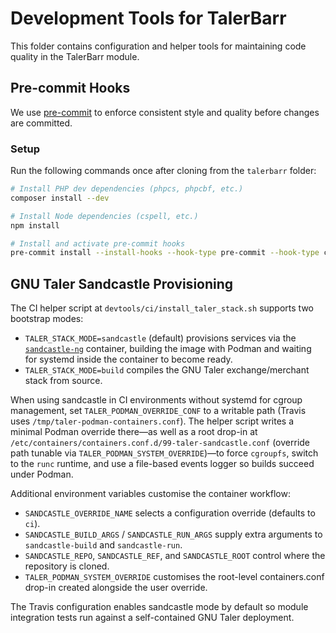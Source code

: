 # Development Tools for TalerBarr

This folder contains configuration and helper tools for maintaining code quality in the TalerBarr module.

## Pre-commit Hooks

We use [pre-commit](https://pre-commit.com) to enforce consistent style and quality before changes are committed.

### Setup

Run the following commands once after cloning from the `talerbarr` folder:

```bash
# Install PHP dev dependencies (phpcs, phpcbf, etc.)
composer install --dev

# Install Node dependencies (cspell, etc.)
npm install

# Install and activate pre-commit hooks
pre-commit install --install-hooks --hook-type pre-commit --hook-type commit-msg --hook-type pre-push
```

## GNU Taler Sandcastle Provisioning

The CI helper script at `devtools/ci/install_taler_stack.sh` supports two bootstrap modes:

- `TALER_STACK_MODE=sandcastle` (default) provisions services via the [`sandcastle-ng`](https://git.taler.net/sandcastle-ng.git) container, building the image with Podman and waiting for systemd inside the container to become ready.
- `TALER_STACK_MODE=build` compiles the GNU Taler exchange/merchant stack from source.

When using sandcastle in CI environments without systemd for cgroup management, set `TALER_PODMAN_OVERRIDE_CONF` to a writable path (Travis uses `/tmp/taler-podman-containers.conf`). The helper script writes a minimal Podman override there—as well as a root drop-in at `/etc/containers/containers.conf.d/99-taler-sandcastle.conf` (override path tunable via `TALER_PODMAN_SYSTEM_OVERRIDE`)—to force `cgroupfs`, switch to the `runc` runtime, and use a file-based events logger so builds succeed under Podman.

Additional environment variables customise the container workflow:

- `SANDCASTLE_OVERRIDE_NAME` selects a configuration override (defaults to `ci`).
- `SANDCASTLE_BUILD_ARGS` / `SANDCASTLE_RUN_ARGS` supply extra arguments to `sandcastle-build` and `sandcastle-run`.
- `SANDCASTLE_REPO`, `SANDCASTLE_REF`, and `SANDCASTLE_ROOT` control where the repository is cloned.
- `TALER_PODMAN_SYSTEM_OVERRIDE` customises the root-level containers.conf drop-in created alongside the user override.

The Travis configuration enables sandcastle mode by default so module integration tests run against a self-contained GNU Taler deployment.
